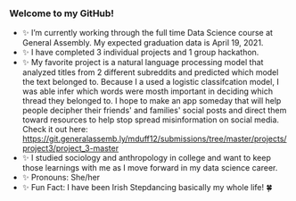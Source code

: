 ### Welcome to my GitHub! 
- ✨ I’m currently working through the full time Data Science course at General Assembly. My expected graduation data is April 19, 2021.
- ✨ I have completed 3 individual projects and 1 group hackathon.
- ✨ My favorite project is a natural language processing model that analyzed titles from 2 different subreddits and predicted which model the text belonged to. Because I a used a logistic classifcation model, I was able infer which words were mosth important in deciding which thread they belonged to. I hope to make an app someday that will help people decipher their friends' and families' social posts and direct them toward resources to help stop spread misinformation on social media. Check it out here: https://git.generalassemb.ly/mduff12/submissions/tree/master/projects/project3/project_3-master
- ✨ I studied sociology and anthropology in college and want to keep those learnings with me as I move forward in my data science career. 
- ✨ Pronouns: She/her
- ✨ Fun Fact: I have been Irish Stepdancing basically my whole life! 🍀
